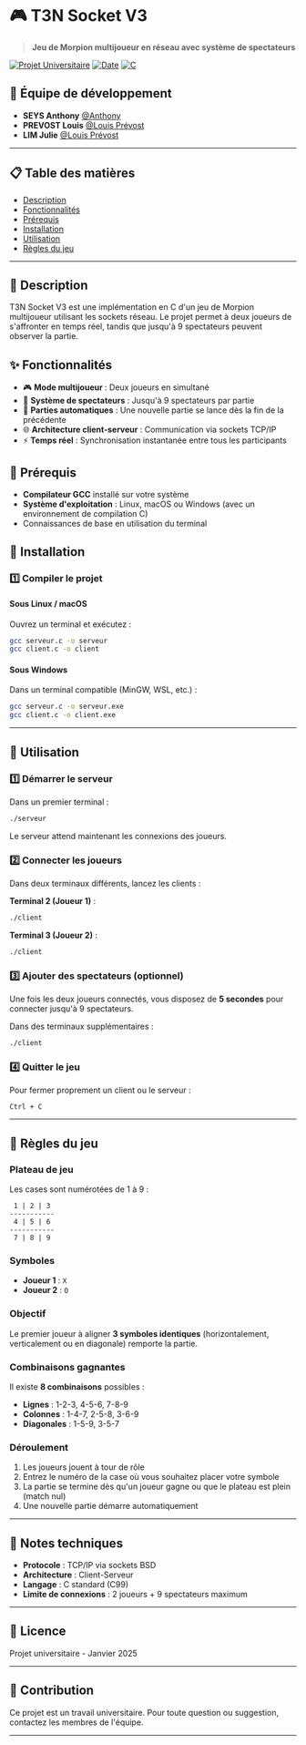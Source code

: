 # 🎮 T3N Socket V3

> **Jeu de Morpion multijoueur en réseau avec système de spectateurs**

[![Projet Universitaire](https://img.shields.io/badge/Projet-Universitaire-blue.svg)](https://github.com)
[![Date](https://img.shields.io/badge/Date-Janvier%202025-green.svg)](https://github.com)
[![C](https://img.shields.io/badge/Language-C-orange.svg)](https://github.com)

## 👥 Équipe de développement

- **SEYS Anthony** [@Anthony](https://github.com/AnthoGit62)
- **PREVOST Louis** [@Louis Prévost](https://github.com/louisprvst)
- **LIM Julie** [@Louis Prévost](https://github.com/louisprvst)

---

## 📋 Table des matières

- [Description](#-description)
- [Fonctionnalités](#-fonctionnalités)
- [Prérequis](#-prérequis)
- [Installation](#-installation)
- [Utilisation](#-utilisation)
- [Règles du jeu](#-règles-du-jeu)

---

## 🎯 Description

T3N Socket V3 est une implémentation en C d'un jeu de Morpion multijoueur utilisant les sockets réseau. Le projet permet à deux joueurs de s'affronter en temps réel, tandis que jusqu'à 9 spectateurs peuvent observer la partie.

## ✨ Fonctionnalités

- 🎮 **Mode multijoueur** : Deux joueurs en simultané
- 👀 **Système de spectateurs** : Jusqu'à 9 spectateurs par partie
- 🔄 **Parties automatiques** : Une nouvelle partie se lance dès la fin de la précédente
- 🌐 **Architecture client-serveur** : Communication via sockets TCP/IP
- ⚡ **Temps réel** : Synchronisation instantanée entre tous les participants

## 🔧 Prérequis

- **Compilateur GCC** installé sur votre système
- **Système d'exploitation** : Linux, macOS ou Windows (avec un environnement de compilation C)
- Connaissances de base en utilisation du terminal

## 🚀 Installation

### 1️⃣ Compiler le projet

#### Sous Linux / macOS

Ouvrez un terminal et exécutez :

```bash
gcc serveur.c -o serveur
gcc client.c -o client
```

#### Sous Windows

Dans un terminal compatible (MinGW, WSL, etc.) :

```bash
gcc serveur.c -o serveur.exe
gcc client.c -o client.exe
```

---

## 🎲 Utilisation

### 1️⃣ Démarrer le serveur

Dans un premier terminal :

```bash
./serveur
```

Le serveur attend maintenant les connexions des joueurs.

### 2️⃣ Connecter les joueurs

Dans deux terminaux différents, lancez les clients :

**Terminal 2 (Joueur 1)** :
```bash
./client
```

**Terminal 3 (Joueur 2)** :
```bash
./client
```

### 3️⃣ Ajouter des spectateurs (optionnel)

Une fois les deux joueurs connectés, vous disposez de **5 secondes** pour connecter jusqu'à 9 spectateurs.

Dans des terminaux supplémentaires :
```bash
./client
```

### 4️⃣ Quitter le jeu

Pour fermer proprement un client ou le serveur :
```
Ctrl + C
```

---

## 📖 Règles du jeu

### Plateau de jeu

Les cases sont numérotées de 1 à 9 :

```
 1 | 2 | 3
-----------
 4 | 5 | 6
-----------
 7 | 8 | 9
```

### Symboles

- **Joueur 1** : `X`
- **Joueur 2** : `O`

### Objectif

Le premier joueur à aligner **3 symboles identiques** (horizontalement, verticalement ou en diagonale) remporte la partie.

### Combinaisons gagnantes

Il existe **8 combinaisons** possibles :
- **Lignes** : 1-2-3, 4-5-6, 7-8-9
- **Colonnes** : 1-4-7, 2-5-8, 3-6-9
- **Diagonales** : 1-5-9, 3-5-7

### Déroulement

1. Les joueurs jouent à tour de rôle
2. Entrez le numéro de la case où vous souhaitez placer votre symbole
3. La partie se termine dès qu'un joueur gagne ou que le plateau est plein (match nul)
4. Une nouvelle partie démarre automatiquement

---

## 📝 Notes techniques

- **Protocole** : TCP/IP via sockets BSD
- **Architecture** : Client-Serveur
- **Langage** : C standard (C99)
- **Limite de connexions** : 2 joueurs + 9 spectateurs maximum

---

## 📄 Licence

Projet universitaire - Janvier 2025

---

## 🤝 Contribution

Ce projet est un travail universitaire. Pour toute question ou suggestion, contactez les membres de l'équipe.

---

